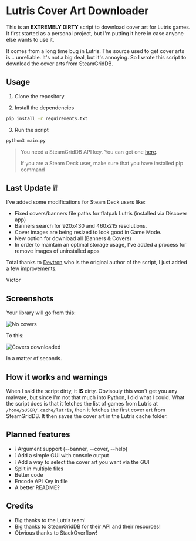 # Lutris Cover Art Downloader

This is an **EXTREMELY DIRTY** script to download cover art for Lutris games. It first started as a personal project, but I'm putting it here in case anyone else wants to use it.

It comes from a long time bug in Lutris. The source used to get cover arts is... unreliable. It's not a big deal, but it's annoying. So I wrote this script to download the cover arts from SteamGridDB.

## Usage

1. Clone the repository

2. Install the dependencies

```bash
pip install -r requirements.txt
```

3. Run the script

```bash
python3 main.py
```

> You need a SteamGridDB API key. You can get one [here](https://www.steamgriddb.com/profile/settings/api).
> 
> If you are a Steam Deck user, make sure that you have installed pip command

## Last Update ❕❕

I've added some modifications for Steam Deck users like:

- Fixed covers/banners file paths for flatpak Lutris (installed via Discover app)
- Banners search for 920x430 and 460x215 resolutions.
- Cover images are being resized to look good in Game Mode.
- New option for download all (Banners & Covers)
- In order to maintain an optimal storage usage, I've added a process for remove images of uninstalled apps

Total thanks to [Deytron](https://github.com/Deytron) who is the original author of the script, I just added a few improvements.

Victor

## Screenshots

Your library will go from this:

![No covers](https://i.imgur.com/GcyWlHA.png)

To this:

![Covers downloaded](https://i.imgur.com/SWYWqoy.png)

In a matter of seconds.

## How it works and warnings

When I said the script dirty, it **IS** dirty. Obvisouly this won't get you any malware, but since I'm not that much into Python, I did what I could.
What the script does is that it fetches the list of games from Lutris at `/home/$USER/.cache/lutris`, then it fetches the first cover art from SteamGridDB. It then saves the cover art in the Lutris cache folder.

## Planned features

- ❕ Argument support (--banner, --cover, --help)
- ❕ Add a simple GUI with console output
- ❕ Add a way to select the cover art you want via the GUI
- Split in multiple files
- Better code
- Encode API Key in file
- A better README?

## Credits

- Big thanks to the Lutris team!
- Big thanks to SteamGridDB for their API and their resources!
- Obvious thanks to StackOverflow!

